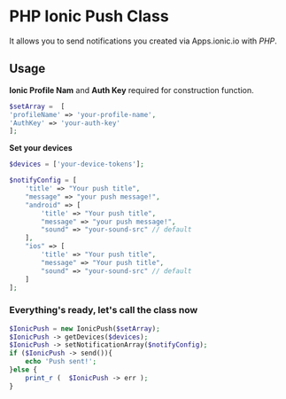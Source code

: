 # PHP Ionic Push Class

It allows you to send notifications you created via Apps.ionic.io with *PHP*.

## Usage

   **Ionic Profile Nam** and **Auth Key** required for construction function.

```php
$setArray =  [
'profileName' => 'your-profile-name',
'AuthKey' => 'your-auth-key'
];
```

 **Set your devices**

```php
$devices = ['your-device-tokens'];
```
```php
$notifyConfig = [
    'title' => "Your push title",
    "message" => "your push message!",
    "android" => [
        'title' => "Your push title",
        "message" => "your push message!",
        "sound" => "your-sound-src" // default
    ],
    "ios" => [
        'title' => "Your push title",
        "message" => "Your push title",
        "sound" => "your-sound-src" // default
    ]
];
```

### Everything's ready, let's call the class now

```php
$IonicPush = new IonicPush($setArray);
$IonicPush -> getDevices($devices);
$IonicPush -> setNotificationArray($notifyConfig);
if ($IonicPush -> send()){
    echo 'Push sent!';
}else {
    print_r (  $IonicPush -> err );
}
```
